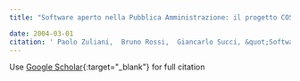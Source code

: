 ```yaml
---
title: "Software aperto nella Pubblica Amministrazione: il progetto COSPA"

date: 2004-03-01
citation: ' Paolo Zuliani,  Bruno Rossi,  Giancarlo Succi, &quot;Software aperto nella Pubblica Amministrazione: il progetto COSPA.&quot;, 2004.'
---
```

Use [Google Scholar](https://scholar.google.com/scholar?q=Software+aperto+nella+Pubblica+Amministrazione:+il+progetto+COSPA){:target="_blank"} for full citation